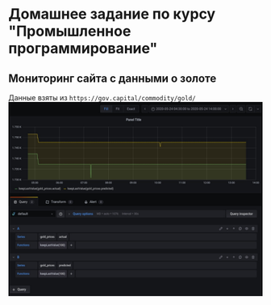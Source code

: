 # Домашнее задание по курсу "Промышленное программирование"
## Мониторинг сайта с данными о золоте
Данные взяты из `https://gov.capital/commodity/gold/`
![Screenshots](Screenshots/graphics.jpg)